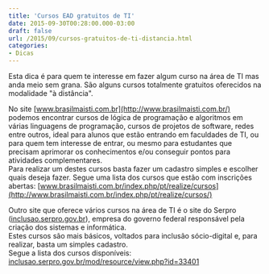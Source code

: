 ```yaml
---
title: 'Cursos EAD gratuitos de TI'
date: 2015-09-30T00:28:00.000-03:00
draft: false
url: /2015/09/cursos-gratuitos-de-ti-distancia.html
categories: 
- Dicas
---
```


Esta dica é para quem te interesse em fazer algum curso na área de TI mas anda meio sem grana. São alguns cursos totalmente gratuitos oferecidos na modalidade "à distância".  
 
<!--more-->

 
No site [www.brasilmaisti.com.br](http://www.brasilmaisti.com.br/) podemos encontrar cursos de lógica de programação e algoritmos em várias linguagens de programação, cursos de projetos de software, redes entre outros, ideal para alunos que estão entrando em faculdades de TI, ou para quem tem interesse de entrar, ou mesmo para estudantes que precisam aprimorar os conhecimentos e/ou conseguir pontos para atividades complementares.  
Para realizar um destes cursos basta fazer um cadastro simples e escolher quais deseja fazer. Segue uma lista dos cursos que estão com inscrições abertas: [www.brasilmaisti.com.br/index.php/pt/realize/cursos](http://www.brasilmaisti.com.br/index.php/pt/realize/cursos/)

Outro site que oferece vários cursos na área de TI é o site do Serpro ([inclusao.serpro.gov.br](https://inclusao.serpro.gov.br/)), empresa do governo federal responsável pela criação dos sistemas e informática.  
Estes cursos são mais básicos, voltados para inclusão sócio-digital e, para realizar, basta um simples cadastro.  
Segue a lista dos cursos disponíveis: [inclusao.serpro.gov.br/mod/resource/view.php?id=33401](https://inclusao.serpro.gov.br/mod/resource/view.php?id=33401/)
